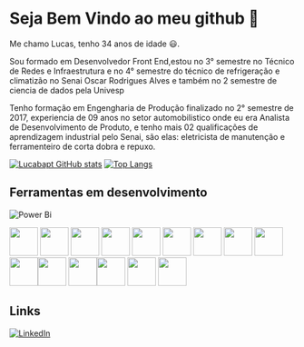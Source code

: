 # Seja Bem Vindo ao meu github 👋

Me chamo Lucas, tenho 34 anos de idade 😃.


Sou formado em Desenvolvedor Front End,estou no 3° semestre no Técnico de Redes e Infraestrutura e no 4° semestre do técnico de refrigeração e climatizão no Senai Oscar Rodrigues Alves e também no 2 semestre de ciencia de dados pela Univesp



Tenho formação em Engengharia de Produção finalizado no 2° semestre de 2017, experiencia de 09 anos no setor automobilistico onde eu era Analista de Desenvolvimento de Produto, e tenho mais 02 qualificações de aprendizagem industrial pelo Senai, são elas: eletricista de manutenção e ferramenteiro de corta dobra e repuxo.

[![Lucabapt GitHub stats](https://github-readme-stats.vercel.app/api?username=lucabapt&show_icons=true&theme=cobalt)](https://github.com/lucabap/github-readme-stats)
[![Top Langs](https://github-readme-stats.vercel.app/api/top-langs/?username=lucabapt&layout=donut)](https://github.com/lucabapt/github-readme-stats)

## Ferramentas em desenvolvimento

![Power Bi](https://img.shields.io/badge/power_bi-F2C811?style=for-the-badge&logo=powerbi&logoColor=black)

<img height="50" src="https://cdn.jsdelivr.net/gh/devicons/devicon/icons/visualstudio/visualstudio-plain.svg" />   <img height="50" src="https://cdn.jsdelivr.net/gh/devicons/devicon/icons/javascript/javascript-original.svg" />  <img height="50"  src="https://cdn.jsdelivr.net/gh/devicons/devicon/icons/github/github-original-wordmark.svg" />  <img height="50" src="https://cdn.jsdelivr.net/gh/devicons/devicon/icons/git/git-original-wordmark.svg" /> <img height="50" src="https://cdn.jsdelivr.net/gh/devicons/devicon/icons/html5/html5-original.svg" />  <img height="50" src="https://cdn.jsdelivr.net/gh/devicons/devicon/icons/css3/css3-original.svg" /> <img height="50" src="https://cdn.jsdelivr.net/gh/devicons/devicon@latest/icons/linux/linux-original.svg" /> <img height="50" src="https://cdn.jsdelivr.net/gh/devicons/devicon@latest/icons/bootstrap/bootstrap-original.svg" /> <img height="50" src="https://cdn.jsdelivr.net/gh/devicons/devicon@latest/icons/amazonwebservices/amazonwebservices-original-wordmark.svg" /> <img height="50" src="https://cdn.jsdelivr.net/gh/devicons/devicon@latest/icons/java/java-original.svg" /><img height="50" src="https://cdn.jsdelivr.net/gh/devicons/devicon@latest/icons/googlecloud/googlecloud-original.svg" /> <img height="50" src="https://cdn.jsdelivr.net/gh/devicons/devicon@latest/icons/arduino/arduino-original.svg" /><img height="50" src="https://cdn.jsdelivr.net/gh/devicons/devicon@latest/icons/csharp/csharp-original.svg" /> <img height="50" src="https://cdn.jsdelivr.net/gh/devicons/devicon@latest/icons/python/python-original.svg" /> <img height="50" src="https://cdn.jsdelivr.net/gh/devicons/devicon@latest/icons/debian/debian-original.svg" />
          
          
          
          
          
    
          
          
          
          
          
          
          


## Links

[![LinkedIn](https://img.shields.io/badge/linkedin-%230077B5.svg?style=for-the-badge&logo=linkedin&logoColor=white)](https://www.linkedin.com/in/lucas-santos-baptista-9749a9211/)
          


          
          


<!--
**lucabapt/Lucabapt** is a ✨ _special_ ✨ repository because its `README.md` (this file) appears on your GitHub profile.

Here are some ideas to get you started:

- 🔭 I’m currently working on ...
- 🌱 I’m currently learning ...
- 👯 I’m looking to collaborate on ...
- 🤔 I’m looking for help with ...
- 💬 Ask me about ...
- 📫 How to reach me: ...
- 😄 Pronouns: ...
- ⚡ Fun fact: ...
-->
